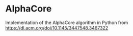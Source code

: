 # AlphaCore
Implementation of the AlphaCore algorithm in Python from https://dl.acm.org/doi/10.1145/3447548.3467322
